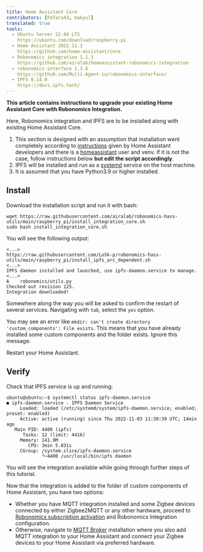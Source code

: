 ```yaml
---
title: Home Assistant Core
contributors: [PaTara43, makyul]
translated: true
tools:   
  - Ubuntu Server 22.04 LTS
    https://ubuntu.com/download/raspberry-pi
  - Home Assistant 2022.11.3
    https://github.com/home-assistant/core
  - Robonomics integration 1.1.3
    https://github.com/airalab/homeassistant-robonomics-integration
  - robonomics-interface 1.3.6
    https://github.com/Multi-Agent-io/robonomics-interface/
  - IPFS 0.14.0
    https://docs.ipfs.tech/
---
```


**This article contains instructions to upgrade your existing Home Assistant Core with Robonomics Integration.**

<robo-wiki-note type="warning" title="DISCLAIMER">

  Here, Robonomics integration and IPFS are to be installed along with existing Home Assistant Core.

  1. This section is designed with an assumption that installation went completely according to 
  [instructions](https://www.home-assistant.io/installation/raspberrypi#install-home-assistant-core) given by Home Assistant
  developers and there is a <u>homeassistant</u> user and venv. If it is not the case, follow instructions below **but edit the script accordingly**.
  2. IPFS will be installed and run as a <u>systemd</u> service on the host machine.
  3. It is assumed that you have Python3.9 or higher installed.

</robo-wiki-note>

## Install

Download the installation script and run it with bash:
  
```shell
wget https://raw.githubusercontent.com/airalab/robonomics-hass-utils/main/raspberry_pi/install_integration_core.sh
sudo bash install_integration_core.sh
```

You will see the following output:

```shell
<...>
https://raw.githubusercontent.com/LoSk-p/robonomics-hass-utils/main/raspberry_pi/install_ipfs_arc_dependent.sh
<...>
IPFS daemon installed and launched, use ipfs-daemon.service to manage.
<...>
A    robonomics/utils.py
Checked out revision 125.
Integration downloaded!
```

Somewhere along the way you will be asked to confirm the restart of several services. Navigating with `tab`, select the `yes` option.
  
<robo-wiki-note type="note" title="`custom_components` exists.">

  You may see an error like `mkdir: can't create directory 'custom_components': File exists`. This
  means that you have already installed some custom components and the folder exists. Ignore this message.

</robo-wiki-note>
  
Restart your Home Assistant.

## Verify

Check that IPFS service is up and running:
```shell
ubuntu@ubuntu:~$ systemctl status ipfs-daemon.service 
● ipfs-daemon.service - IPFS Daemon Service
     Loaded: loaded (/etc/systemd/system/ipfs-daemon.service; enabled; preset: enabled)
     Active: active (running) since Thu 2022-11-03 11:30:39 UTC; 14min ago
   Main PID: 4400 (ipfs)
      Tasks: 12 (limit: 4416)
     Memory: 141.9M
        CPU: 3min 5.031s
     CGroup: /system.slice/ipfs-daemon.service
             └─4400 /usr/local/bin/ipfs daemon
```

You will see the integration available while going through further steps of this tutorial.

Now that the integration is added to the folder of custom components of Home Assistant, you have two options:

- Whether you have MQTT integration installed and some Zigbee devices connected by either Zigbee2MQTT or any other hardware,
proceed to [Robonomics subscription activation](/docs/sub-activate) and Robonomics Integration configuration.
- Otherwise, navigate to [MQTT Broker](/docs/mqtt-setup/) installation where you also add MQTT integration to your Home
Assistant and connect your Zigbee devices to your Home Assistant via preferred hardware.
